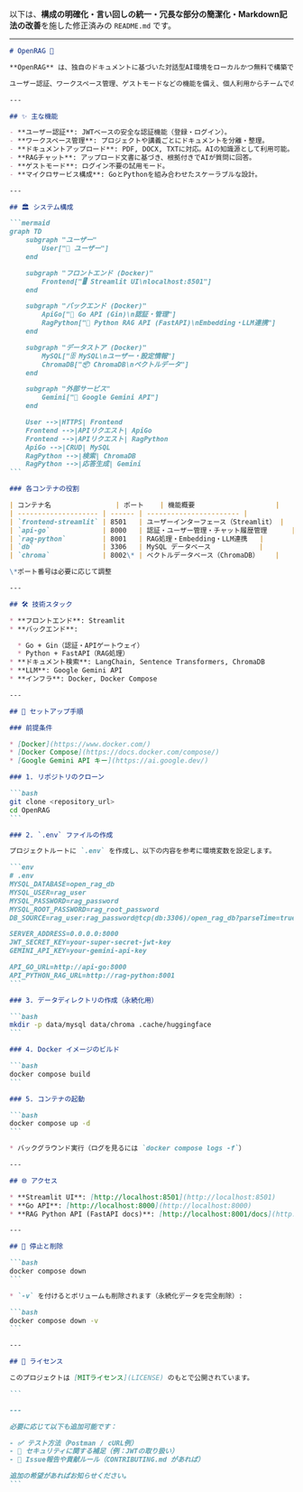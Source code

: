 以下は、**構成の明確化・言い回しの統一・冗長な部分の簡潔化・Markdown記法の改善**を施した修正済みの `README.md` です。

---

````markdown
# OpenRAG 🚀

**OpenRAG** は、独自のドキュメントに基づいた対話型AI環境をローカルかつ無料で構築できる、オープンソースのマルチモーダルRAGプラットフォームです。

ユーザー認証、ワークスペース管理、ゲストモードなどの機能を備え、個人利用からチームでのナレッジ共有まで幅広く対応可能です。

---

## ✨ 主な機能

- **ユーザー認証**: JWTベースの安全な認証機能（登録・ログイン）。
- **ワークスペース管理**: プロジェクトや講義ごとにドキュメントを分離・整理。
- **ドキュメントアップロード**: PDF, DOCX, TXTに対応。AIの知識源として利用可能。
- **RAGチャット**: アップロード文書に基づき、根拠付きでAIが質問に回答。
- **ゲストモード**: ログイン不要の試用モード。
- **マイクロサービス構成**: GoとPythonを組み合わせたスケーラブルな設計。

---

## 🏛️ システム構成

```mermaid
graph TD
    subgraph "ユーザー"
        User["👤 ユーザー"]
    end

    subgraph "フロントエンド (Docker)"
        Frontend["🖥️ Streamlit UI\nlocalhost:8501"]
    end

    subgraph "バックエンド (Docker)"
        ApiGo["🧩 Go API (Gin)\n認証・管理"]
        RagPython["🧠 Python RAG API (FastAPI)\nEmbedding・LLM連携"]
    end

    subgraph "データストア (Docker)"
        MySQL["🗄️ MySQL\nユーザー・設定情報"]
        ChromaDB["📦 ChromaDB\nベクトルデータ"]
    end

    subgraph "外部サービス"
        Gemini["🤖 Google Gemini API"]
    end

    User -->|HTTPS| Frontend
    Frontend -->|APIリクエスト| ApiGo
    Frontend -->|APIリクエスト| RagPython
    ApiGo -->|CRUD| MySQL
    RagPython -->|検索| ChromaDB
    RagPython -->|応答生成| Gemini
```

### 各コンテナの役割

| コンテナ名                | ポート    | 機能概要                    |
| -------------------- | ------ | ----------------------- |
| `frontend-streamlit` | 8501   | ユーザーインターフェース（Streamlit） |
| `api-go`             | 8000   | 認証・ユーザー管理・チャット履歴管理      |
| `rag-python`         | 8001   | RAG処理・Embedding・LLM連携   |
| `db`                 | 3306   | MySQL データベース            |
| `chroma`             | 8002\* | ベクトルデータベース（ChromaDB）    |

\*ポート番号は必要に応じて調整

---

## 🛠️ 技術スタック

* **フロントエンド**: Streamlit
* **バックエンド**:

  * Go + Gin（認証・APIゲートウェイ）
  * Python + FastAPI（RAG処理）
* **ドキュメント検索**: LangChain, Sentence Transformers, ChromaDB
* **LLM**: Google Gemini API
* **インフラ**: Docker, Docker Compose

---

## 🚀 セットアップ手順

### 前提条件

* [Docker](https://www.docker.com/)
* [Docker Compose](https://docs.docker.com/compose/)
* [Google Gemini API キー](https://ai.google.dev/)

### 1. リポジトリのクローン

```bash
git clone <repository_url>
cd OpenRAG
```

### 2. `.env` ファイルの作成

プロジェクトルートに `.env` を作成し、以下の内容を参考に環境変数を設定します。

```env
# .env
MYSQL_DATABASE=open_rag_db
MYSQL_USER=rag_user
MYSQL_PASSWORD=rag_password
MYSQL_ROOT_PASSWORD=rag_root_password
DB_SOURCE=rag_user:rag_password@tcp(db:3306)/open_rag_db?parseTime=true

SERVER_ADDRESS=0.0.0.0:8000
JWT_SECRET_KEY=your-super-secret-jwt-key
GEMINI_API_KEY=your-gemini-api-key

API_GO_URL=http://api-go:8000
API_PYTHON_RAG_URL=http://rag-python:8001
```

### 3. データディレクトリの作成（永続化用）

```bash
mkdir -p data/mysql data/chroma .cache/huggingface
```

### 4. Docker イメージのビルド

```bash
docker compose build
```

### 5. コンテナの起動

```bash
docker compose up -d
```

* バックグラウンド実行（ログを見るには `docker compose logs -f`）

---

## 🌐 アクセス

* **Streamlit UI**: [http://localhost:8501](http://localhost:8501)
* **Go API**: [http://localhost:8000](http://localhost:8000)
* **RAG Python API (FastAPI docs)**: [http://localhost:8001/docs](http://localhost:8001/docs)

---

## 🛑 停止と削除

```bash
docker compose down
```

* `-v` を付けるとボリュームも削除されます（永続化データを完全削除）:

```bash
docker compose down -v
```

---

## 📄 ライセンス

このプロジェクトは [MITライセンス](LICENSE) のもとで公開されています。

```

---

必要に応じて以下も追加可能です：

- ✅ テスト方法（Postman / cURL例）
- 🔐 セキュリティに関する補足（例：JWTの取り扱い）
- 📢 Issue報告や貢献ルール（CONTRIBUTING.md があれば）

追加の希望があればお知らせください。
```
